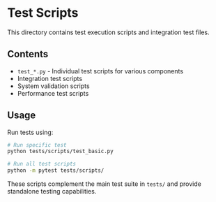 # Test Scripts

This directory contains test execution scripts and integration test files.

## Contents

- `test_*.py` - Individual test scripts for various components
- Integration test scripts
- System validation scripts
- Performance test scripts

## Usage

Run tests using:

```bash
# Run specific test
python tests/scripts/test_basic.py

# Run all test scripts
python -m pytest tests/scripts/
```

These scripts complement the main test suite in `tests/` and provide standalone testing capabilities.
